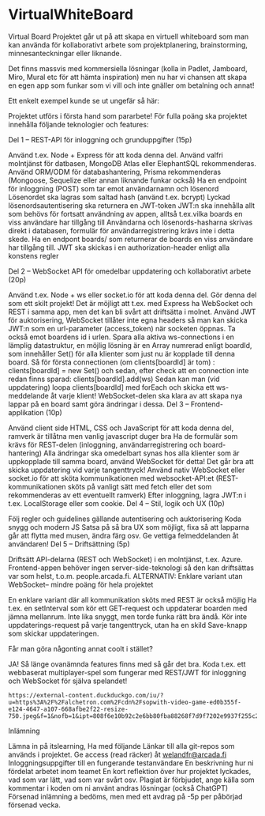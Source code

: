 # VirtualWhiteBoard

Virtual Board
Projektet går ut på att skapa en virtuell whiteboard som man kan använda för kollaborativt arbete som projektplanering, brainstorming, minnesanteckningar eller liknande.

Det finns massvis med kommersiella lösningar (kolla in Padlet, Jamboard, Miro, Mural etc för att hämta inspiration) men nu har vi chansen att skapa en egen app som funkar som vi vill och inte gnäller om betalning och annat!

Ett enkelt exempel kunde se ut ungefär så här:



 

Projektet utförs i första hand som pararbete! För fulla poäng ska projektet innehålla följande teknologier och features:

 

Del 1 – REST-API för inloggning och grunduppgifter (15p)

Använd t.ex. Node + Express för att koda denna del.
Använd valfri molntjänst för datbasen, MongoDB Atlas eller ElephantSQL rekommenderas.
Använd ORM/ODM för databashantering, Prisma rekommenderas (Mongoose, Sequelize eller annan liknande funkar också)
Ha en endpoint för inloggning (POST) som tar emot användarnamn och lösenord
Lösenordet ska lagras som saltad hash (använd t.ex. bcrypt)
Lyckad lösenordsautentisering ska returnera en JWT-token
JWT:n ska innehålla allt som behövs för fortsatt användning av appen, alltså t.ex.vilka boards en viss användare har tillgång till
Användarna och lösenords-hasharna skrivas direkt i databasen, formulär för användarregistrering krävs inte i detta skede.
Ha en endpont boards/ som returnerar de boards en viss användare har tillgång till.
JWT ska skickas i en authorization-header enligt alla konstens regler
 

Del 2 – WebSocket API för omedelbar uppdatering och kollaborativt arbete (20p)

Använd t.ex. Node + ws eller socket.io för att koda denna del.
Gör denna del som ett skilt projekt! Det är möjligt att t.ex. med Express ha WebSocket och REST i samma app, men det kan bli svårt att driftsätta i molnet.
Använd JWT för auktorisering, WebSocket tillåter inte egna headers så man kan skicka JWT:n som en url-parameter (access_token) när socketen öppnas.
Ta också emot boardens id i urlen.
Spara alla aktiva ws-connections i en lämplig datastruktur, en möjlig lösning är en Array numrerad enligt boardId, som innehåller Set() för alla klienter som just nu är kopplade till denna board. Så för första connectionen (om clients[boardId] är tom) :
clients[boardId] = new Set()
och sedan, efter check att en connection inte redan finns sparad:
clients[boardId].add(ws)
Sedan kan man (vid uppdatering) loopa clients[boardId] med forEach och skicka ett ws-meddelande åt varje klient!
WebSocket-delen ska klara av att skapa nya lappar på en board samt göra ändringar i dessa.
Del 3 – Frontend-applikation (10p)

Använd client side HTML, CSS och JavaScript för att koda denna del, ramverk är tillåtna men vanlig javascript duger bra
Ha de formulär som krävs för REST-delen (inloggning, användarregistrering och board-hantering)
Alla ändringar ska omedelbart synas hos alla klienter som är uppkopplade till samma board, använd WebSocket för detta!
Det går bra att skicka uppdatering vid varje tangenttryck!
Använd nativ WebSocket eller socket.io för att sköta kommunikationen med websocket-API:et (REST-kommunikationen sköts på vanligt sätt med fetch eller det som rekommenderas av ett eventuellt ramverk)
Efter inloggning, lagra JWT:n i t.ex. LocalStorage eller som cookie.
Del 4 – Stil, logik och UX (10p)

Följ regler och guidelines gällande autentisering och auktorisering
Koda snygg och modern JS
Satsa på så bra UX som möjligt, fixa så att lapparna går att flytta med musen, ändra färg osv.
Ge vettiga felmeddelanden åt användaren!
Del 5 – Driftsättning (5p)

Driftsätt API-delarna (REST och WebSocket) i en molntjänst, t.ex. Azure.
Frontend-appen behöver ingen server-side-teknologi så den kan driftsättas var som helst, t.o.m. people.arcada.fi.
ALTERNATIV: Enklare variant utan WebSocket– mindre poäng för hela projektet

En enklare variant där all kommunikation sköts med REST är också möjlig
Ha t.ex. en setInterval som kör ett GET-request och uppdaterar boarden med jämna mellanrum. Inte lika snyggt, men torde funka rätt bra ändå.
Kör inte uppdaterings-request på varje tangenttryck, utan ha en skild Save-knapp som skickar uppdateringen.
 
Får man göra någonting annat coolt i stället?

JA! Så länge ovanämnda features finns med så går det bra. Koda t.ex. ett webbaserat multiplayer-spel som fungerar med REST/JWT för inloggning och WebSocket för själva spelandet!

 

    https://external-content.duckduckgo.com/iu/?u=https%3A%2F%2Falchetron.com%2Fcdn%2Fsopwith-video-game-ed0b355f-e124-4647-a107-668afbe2f22-resize-750.jpeg&f=1&nofb=1&ipt=808f6e10b92c2e6bb80fba88268f7d9f7202e9937f255c22b1a7abf446012936&ipo=images

Inlämning

Lämna in på itslearning, Ha med följande
Länkar till alla git-repos som används i projektet. Ge access (read räcker) åt welandfr@arcada.fi
Inloggningsuppgifter till en fungerande testanvändare
En beskrivning hur ni fördelat arbetet inom teamet
En kort reflektion över hur projektet lyckades, vad som var lätt, vad som var svårt osv.
Plagiat är förbjudet, ange källa som kommentar i koden om ni använt andras lösningar (också ChatGPT)
Försenad inlämning a bedöms, men med ett avdrag på -5p per påbörjad försenad vecka.
